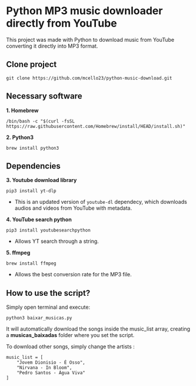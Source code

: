 # Python MP3 music downloader directly from YouTube

This project was made with Python to download music from YouTube converting it directly into MP3 format.

## Clone project

```
git clone https://github.com/mcello23/python-music-download.git
```

## Necessary software

<b>1. Homebrew</b>

```
/bin/bash -c "$(curl -fsSL https://raw.githubusercontent.com/Homebrew/install/HEAD/install.sh)"
```

<b>2. Python3</b>

```
brew install python3
```

## Dependencies

<b>3. Youtube download library</b>

```
pip3 install yt-dlp
```

- This is an updated version of ```youtube-dl``` dependecy, which downloads audios and videos from YouTube with metadata.
 
<b>4. YouTube search python</b>

```
pip3 install youtubesearchpython
```

- Allows YT search through a string.

<b>5. ffmpeg</b>
```
brew install ffmpeg
```

- Allows the best conversion rate for the MP3 file.

## How to use the script?

Simply open terminal and execute:

```
python3 baixar_musicas.py
```

It will automatically download the songs inside the music_list array, creating a <b>musicas_baixadas</b> folder where you set the script.

To download other songs, simply change the artists :

```
music_list = [
    "Jovem Dionisio - É Osso",
    "Nirvana - In Bloom",
    "Pedro Santos - Água Viva"
]
```
